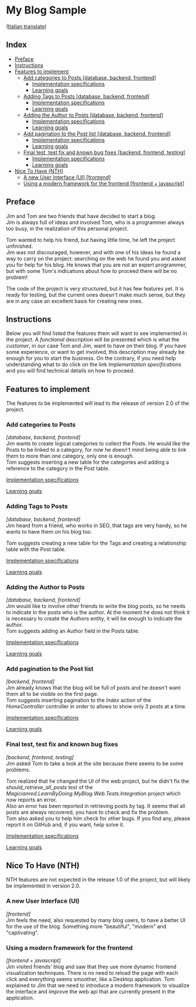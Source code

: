 # My Blog Sample
([Italian translate](README_IT.md))

## Index

- [Preface](#preface)  
- [Instructions](#instructions)  
- [Features to implement](#features-to-implement)  
    - [Add categories to Posts [database, backend, frontend]](#add-categories-to-posts)
        - [Implementation specifications](Features/PostCategories_IT.md) 
        - [Learning goals](LearningGoals/PostCategories_IT.md)  
    - [Adding Tags to Posts [database, backend, frontend]](#adding-tags-to-posts)
        - [Implementation specifications](Features/PostTags_IT.md) 
        - [Learning goals](LearningGoals/PostTags_IT.md)  
    - [Adding the Author to Posts [database, backend, frontend]](#adding-the-author-to-posts)
        - [Implementation specifications](Features/PostAuthor_IT.md) 
        - [Learning goals](LearningGoals/PostAuthor_IT.md)  
    - [Add pagination to the Post list [database, backend, frontend]](#add-pagination-to-the-post-list)
        - [Implementation specifications](Features/PostPagination_IT.md) 
        - [Learning goals](LearningGoals/PostPagination_IT.md)  
    - [Final test, test fix and known bug fixes [backend, frontend, testing]](#final-test,-test-fix-and-known-bug-fixes)
        - [Implementation specifications](Features/BugFixing_IT.md) 
        - [Learning goals](LearningGoals/BugFixing_IT.md)  
- [Nice To Have (NTH)](#nice-to-have-(nth))  
    - [A new User Interface (UI) [frontend]](#a-new-user-interface-(ui))  
    - [Using a modern framework for the frontend [frontend + javascript]](#using-a-modern-framework-for-the-frontend)  

## Preface
Jim and Tom are two friends that have decided to start a blog.  
Jim is always full of ideas and involved Tom, who is a programmer always too busy, in the realization of this personal project.  

Tom wanted to help his friend, but having little time, he left the project unfinished.  
Jim was not discouraged, however, and with one of his ideas he found a way to carry on the project: searching on the web he found you and asked you for help for his blog. He knows that you are not an expert programmer, but with some Tom's indications about how to proceed there will be no problem!  

The code of the project is very structured, but it has few features yet. It is ready for testing, but the current ones doesn't make much sense, but they are in any case an excellent basis for creating new ones.  

## Instructions
Below you will find listed the features them will want to see implemented in the project. A *functional* description will be presented which is what the *customer*, in our case Tom and Jim, want to have on their blog. If you have some experience, or want to get involved, this description may already be enough for you to start the business. On the contrary, if you need help understanding what to do click on the link *Implementation specifications* and you will find technical details on how to proceed.  

## Features to implement
The features to be implemented will lead to the release of version 2.0 of the project.  

### Add categories to Posts
*[database, backend, frontend]*  
Jim wants to create logical categories to collect the Posts. He would like the Posts to be linked to a category, for now he doesn't mind being able to link them to more than one category, only one is enough.  
Tom suggests inserting a new table for the categories and adding a reference to the category in the Post table.  

[Implementation specifications](Features/PostCategories.md)  

[Learning goals](LearningGoals/PostCategories.md)  

### Adding Tags to Posts
*[database, backend, frontend]*  
Jim heard from a friend, who works in SEO, that tags are very handy, so he wants to have them on his blog too.  

Tom suggests creating a new table for the Tags and creating a relationship table with the Post table.  

[Implementation specifications](Features/PostTags.md)  

[Learning goals](LearningGoals/PostTags.md)  

### Adding the Author to Posts
*[database, backend, frontend]*  
Jim would like to involve other friends to write the blog posts, so he needs to indicate in the posts who is the author. At the moment he does not think it is necessary to create the Authors entity, it will be enough to indicate the author.  
Tom suggests adding an Author field in the Posts table.  

[Implementation specifications](Features/PostAuthor.md)  

[Learning goals](LearningGoals/PostAuthor.md)  

### Add pagination to the Post list
*[backend, frontend]*  
Jim already knows that the blog will be full of posts and he doesn't want them all to be visible on the first page.  
Tom suggests inserting pagination to the *Index* action of the *HomeController* controller in order to allows to show only 3 posts at a time.  

[Implementation specifications](Features/PostPagination.md)  

[Learning goals](LearningGoals/PostPagination.md)  

### Final test, test fix and known bug fixes
*[backend, frontend, testing]*  
Jim asked Tom to take a look at the site because there seems to be some problems.

Tom realized that he changed the UI of the web project, but he didn't fix the *should_retrieve_all_posts* test of the *Magicianred.LearnByDoing.MyBlog.Web.Tests.Integration* project which now reports an error.  
Also an error has been reported in retrieving posts by tag. It seems that all posts are always recovered, you have to check and fix the problem.  
Tom also asked you to help him check for other bugs. If you find any, please report it on GitHub and, if you want, help solve it.  

[Implementation specifications](Features/TestingAndBugFixing.md)  

[Learning goals](LearningGoals/TestingAndBugFixing.md)  

## Nice To Have (NTH)
NTH features are not expected in the release 1.0 of the project, but will likely be implemented in version 2.0.  

### A new User Interface (UI)
*[frontend]*  
Jim feels the need, also requested by many blog users, to have a better UI for the use of the blog. Something more "beautiful", "modern" and "captivating".  

### Using a modern framework for the frontend
*[frontend + javascript]*  
Jim visited friends' blog and saw that they use more dynamic frontend visualization techniques. There is no need to reload the page with each click and everything seems smoother, like a Desktop application. Tom explained to Jim that we need to introduce a modern framework to visualize the interface and improve the web api that are currently present in the application.
